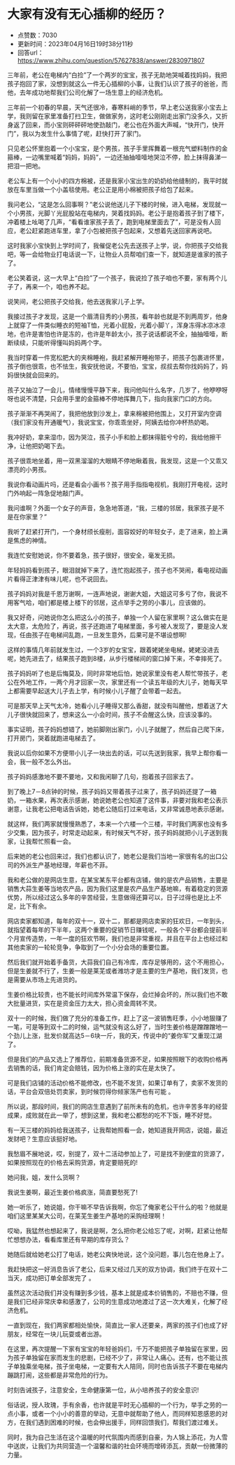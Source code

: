 # 大家有没有无心插柳的经历？
- 点赞数：7030
- 更新时间：2023年04月16日19时38分11秒
- 回答url：https://www.zhihu.com/question/57627838/answer/2830971807
<body>
 <p data-pid="nkKqXhNM">三年前，老公在电梯内“白捡”了一个两岁的宝宝，孩子无助地哭喊着找妈妈，我把孩子抱回了家，没想到就这么一件无心插柳的小事，让我们认识了孩子的爸爸，而他，去年成功地帮我们公司化解了一场生意上的经济危机。</p>
 <p data-pid="oQy7oeqr">三年前一个初春的早晨，天气还很冷，春寒料峭的季节，早上老公送我家小宝去上学，我则留在家里准备打扫卫生，做做家务，这时老公刚刚走出家门没多久，又折身返了回来，而小宝则砰砰砰地使劲敲门，老公也在外面大声喊，“快开门，快开门”，我以为发生什么事情了呢，赶快打开了家门。</p>
 <p data-pid="HLcwExl_">只见老公怀里抱着一个小宝宝，是个男孩，孩子手里挥舞着一根充气塑料制作的金箍棒，一边嘴里喊着“妈妈，妈妈”，一边还抽抽噎噎地哭泣不停，脸上抹得鼻涕一把泪一把地。</p>
 <p data-pid="PPSJxVsp">老公车上有一个小小的四方棉被，还是我家小宝出生的奶奶给他缝制的，我平时就放在车里当做一个小盖毯使用。老公正是用小棉被把孩子给包了起来。</p>
 <p data-pid="p16-bWbp">我问老公，“这是怎么回事啊？”老公说他送儿子下楼的时候，进入电梯，发现就一个小男孩，光脚丫光屁股站在电梯内，哭着找妈妈。老公于是抱着孩子到了楼下，冲着楼上吆喝了几声，“看看谁家孩子丢了，跑到电梯里面去了”，可是没有人回应，老公赶紧跑进车里，拿了小包被把孩子包起来，又想着先送回家再说吧。</p>
 <p data-pid="RSeugApu">这时我家小宝快到上学时间了，我催促老公先去送孩子上学，说，你把孩子交给我吧，等一会给物业打电话说一下，让物业人员帮咱们查一下，就知道是谁家的孩子了。</p>
 <p data-pid="2rHt0js-">老公笑着说，这一大早上“白捡”了一个孩子，我说捡了孩子咱也不要，家有两个儿子了，再来一个，咱也养不起。</p>
 <p data-pid="_xBjqVOE">说笑间，老公把孩子交给我，他去送我家儿子上学。</p>
 <p data-pid="ZeXfErYT">我接过孩子才发现，这是一个眉清目秀的小男孩，看年龄也就是不到两周岁，他身上就穿了一件类似睡衣的短袖T恤，光着小屁股，光着小脚丫，浑身冻得冰凉冰凉地，也许是害怕也许是冻的，也许是年龄太小，孩子说话都说不全，抽抽噎噎，断断续续，只能听得懂叫妈妈两个字。</p>
 <p data-pid="gvBKOMqO">我当时穿着一件宽松肥大的夹棉睡袍，我赶紧解开睡袍带子，把孩子包裹进怀里，孩子倒也很乖，也不怯生，我安抚他说，不要怕，宝宝，叔叔去帮你找妈妈了，妈妈很快就会回来的。</p>
 <p data-pid="pbFShsgn">孩子又抽泣了一会儿，情绪慢慢平静下来，我问他叫什么名字，几岁了，他咿咿呀呀也说不清楚，只会用手里的金箍棒不停地挥舞几下，指向我家门口的方向。</p>
 <p data-pid="FuaKBH7L">孩子渐渐不再哭闹了，我把他放到沙发上，拿来棉被把他围上，又打开室内空调（我们家没有开通暖气），我说宝宝，你乖乖坐好，阿姨去给你冲杯热奶喝。</p>
 <p data-pid="fDtLW35w">我冲好奶，拿来湿巾，因为哭泣，孩子小手和脸上都抹得脏兮兮的，我给他擦干净，让他把奶喝下去。</p>
 <p data-pid="XCgHiXlj">孩子很乖地坐着，用一双黑溜溜的大眼睛不停地瞅着我，我发现，这是一个又乖又漂亮的小男孩。</p>
 <p data-pid="TD4XUlnP">我说你看动画片吗，还是看会小画书？孩子用手指指电视机，我刚打开电视，这时门外响起一阵急促地敲门声。</p>
 <p data-pid="JgY1TJrn">我问谁啊？外面一个女子的声音，急急地答道，“我，三楼的邻居，我家孩子是不是在你家里？”</p>
 <p data-pid="LN9S2S5p">我听了赶紧打开门，一个身材颀长瘦削，面容姣好的年轻女子，走了进来，脸上满是焦虑的神情。</p>
 <p data-pid="pfS3Xcc1">我连忙安慰她说，你不要着急，孩子很好，很安全，毫发无损。</p>
 <p data-pid="OOoxy0YS">年轻妈妈看到孩子，眼泪就掉下来了，连忙抱起孩子，孩子也不哭闹，看电视动画片看得正津津有味儿呢，也不说回去。</p>
 <p data-pid="wA-vKpkJ">孩子妈妈对我是千恩万谢啊，一连声地说，谢谢大姐，大姐这可多亏了你，我说不用客气哈，咱们都是楼上楼下的邻居，这点举手之劳的小事儿，应该做的。</p>
 <p data-pid="3Be2Ysj7">我又好奇，问她说你怎么把这么小的孩子，单独一个人留在家里啊？这么做实在是太大意，太危险了，再说，孩子还跑进了电梯里面，多亏被人发现了，要是没人发现，任由孩子在电梯间乱跑，一旦发生意外，后果可是不堪设想啊!</p>
 <p data-pid="Q2jIdyZa">这样的事情几年前就发生过，一个3岁的女宝宝，跟着姥姥坐电梯，姥姥没进去呢，她先进去了，结果孩子跑到8楼，从步行楼梯间的窗口掉下来，不幸摔死了。</p>
 <p data-pid="r3cUYUXZ">孩子妈妈听了也是后悔莫及，同时非常地后怕，她说家里没有老人帮忙带孩子，老公在外地工作，一两个月才回家一次，家里还有一个读五年级的大儿子，她每天早上都需要早起送大儿子去上学，有时候小儿子醒了会带着一起去。</p>
 <p data-pid="GoZz_acG">可是那天早上天气太冷，她看小儿子睡得又那么香甜，就没有叫醒他，想着送了大儿子很快就回来了，想来这么一小会时间，孩子不会醒这么快，应该没事的。</p>
 <p data-pid="_ZFXnJNz">事实证明，孩子妈妈想错了，她前脚刚出家门，小儿子就醒了，然后自己爬下床，打开房门，哭着就跑进电梯去了。</p>
 <p data-pid="TCI_oP-J">我说以后你如果不方便带小儿子一块出去的话，可以先送到我家，我早上帮你看一会，我一般不怎么外出。</p>
 <p data-pid="r4ngdn1g">孩子妈妈感激地不要不要地，又和我闲聊了几句，抱着孩子回家去了。</p>
 <p data-pid="GfhWjG4F">到了晚上7－8点钟的时候，孩子妈妈又带着孩子过来了，孩子妈妈还提了一箱奶，一箱水果，再次表示感谢，她说她老公也知道了这件事，非要对我和老公表示谢意，让我老公把电话告诉她，她老公随后打过来电话，又非常诚恳地表示感谢。</p>
 <p data-pid="qFtqAsxZ">就这样，我们两家就慢慢熟悉了，本来一个六楼一个三楼，平时我们两家也没有多少交集，因为孩子，时常走动起来，有时候天气不好，孩子妈妈就把小儿子送到我家，让我帮忙照看一会。</p>
 <p data-pid="qoKTvqOA">后来她的老公也回来过，我们也都认识了，她老公是我们当地一家很有名的出口公司的外派生产基地经理，年薪也不菲。</p>
 <p data-pid="qHwyebw0">我和老公做的是网店生意，在某宝某东平台都有店铺，做的是农产品销售，主要是销售大蒜生姜等当地农产品，因为我们这里是农产品生产基地嘛，有着稳定的货源优势，所以经过这么多年的辛苦经营，生意做得还算可以，日子过得也是比上不足，比下有余。</p>
 <p data-pid="e5DuU7pB">网店卖家都知道，每年的双十一，双十二，那都是网店卖家的狂欢日，一年到头，就指望着每年的下半年，这两个重要的促销节日赚钱呢，一般各个平台都会提前半个月宣传造势，一年一度的狂欢节啊，我们也是非常重视，并且在平台上也经过和其他卖家的一轮轮竞争，争取到了一个小分会场的重要位置。</p>
 <p data-pid="AEPI0FRo">然后我们就开始着手备货，大蒜我们自己有冷库，库存足够用的，这个不用担心，但是生姜就不行了，生姜一般是莱芜或者潍坊才是主要的生产基地，我们发货，也是需要从市场上先进货的。</p>
 <p data-pid="ymgiAANk">生姜价格比较贵，也不能长时间库外常温下保存，会烂掉会坏的，所以我们也不敢大批量进货，实在是资金压力太大，担心资金周转不灵。</p>
 <p data-pid="cP7PqKd_">双十一的时候，我们做了充分的准备工作，赶上了这一波销售旺季，小小地狠赚了一笔，可是等到双十二的时候，运气就没有这么好了，当时生姜价格是蹭蹭蹭地一个劲儿上涨，批发价就高达5－6块一斤，我的天，传说中的“姜你军”又重现江湖了。</p>
 <p data-pid="GFornTtG">但是我们的产品又选上了推荐位，前期准备货源不足，如果按照眼下的收购价格再去销售的话，我们肯定会赔钱，因为价格上涨的实在是太快了。</p>
 <p data-pid="r--6np_2">可是我们店铺的活动价格不能修改，也不能不发货，如果订单有了，卖家不发货的话，平台会双倍处罚卖家，到时候罚得你倾家荡产也有可能 。</p>
 <p data-pid="m3RMQhyP">所以说，那段时间，我们的网店生意遇到了前所未有的危机，也许辛苦多年的经营成果，成败就在此一举了，想到这里，我和老公都愁的吃不下饭，睡不好觉。</p>
 <p data-pid="zgBlXcHU">有一天三楼的妈妈给我送孩子，让我帮她照看一会，她知道我开网店，说姐，最近发财吧？生意应该挺好地。</p>
 <p data-pid="MRQXxh7y">我愁眉不展地说，哎，别提了，双十二活动参加上了，可是找不到便宜的货源了，如果按照现在的价格去采购货源，肯定要赔死的!</p>
 <p data-pid="BL6UKwvI">她问我，姐，发什么货啊？</p>
 <p data-pid="LWbO4f19">我说生姜啊，最近生姜价格疯涨，简直要愁死了!</p>
 <p data-pid="XPjMKrF5">她一听乐了，她说姐，你干嘛不早告诉我啊，你忘了俺家老公干什么的啦？他就是咱们这里某某大公司，在莱芜生姜生产基地的采购经理啊！</p>
 <p data-pid="yk7jFOE5">哎呦，我猛然也想起来了，我说是啊，怎么把你老公给忘了呢，对啊，赶紧让他帮忙想想办法，看看库里还有早期的库存货么？</p>
 <p data-pid="c8u5e7UP">她随后就给她老公打了电话，她老公爽快地说，这个没问题，事儿包在他身上了。</p>
 <p data-pid="woraD1wQ">我赶快把这一好消息告诉了老公，后来又经过几天的双方协调，我们终于在双十二当天，成功把订单全部发完了 。</p>
 <p data-pid="jxkkLvC2">虽然这次活动我们并没有赚到多少钱，基本上就是成本价销售的，不赔也不赚，但是我们已经非常庆幸和感激了，公司的生意成功地渡过了这一次大难关，化解了经济危机。</p>
 <p data-pid="BJ6dVMNO">一直到现在，我们两家都相处愉快，简直比一家人还要亲，两家的孩子们也成了好朋友，经常在一块儿玩耍或者出游。</p>
 <p data-pid="o8dKaemK">在这里，再次提醒一下家有宝宝的年轻爸妈们，千万不能把孩子单独留在家里，因为孩子单独留在家而发生的悲剧，已经不少了，非常让人痛心。还有，也不能让孩子单独乘坐电梯，孩子坐电梯，一定要有大人陪同，同时也告诉孩子不要在电梯内蹦跳打闹，这些都是非常危险的行为。</p>
 <p data-pid="7qzMYu0-">时刻告诫孩子，注意安全，生命健康第一位，从小培养孩子的安全意识!</p>
 <p data-pid="cxhIMWGH">俗话说，授人玫瑰，手有余香，也许就是平时无心插柳的一个行为，举手之劳的一点小事，或者一个小小的善意的举动，无意中就帮助了他人，而同样知恩感恩的对方，在我们遇到困难的时候，也会伸出援手，同样回馈我们，帮我们渡过难关。</p>
 <p data-pid="WI_l3Qh4">同时，我为自己生活在这个温暖的时代氛围内而感到自豪，为人锦上添花，为人雪中送炭，让我们为共同营造一个温馨和谐的社会环境而增砖添瓦，贡献一份微薄的力量。</p>
</body>
